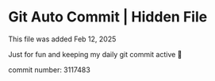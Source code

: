 # Git Auto Commit | Hidden File

This file was added Feb 12, 2025

Just for fun and keeping my daily git commit active 🤪

commit number: 3117483

